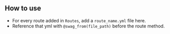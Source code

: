 ## How to use

- For every route added in `Routes`, add a `route_name.yml` file here.
- Reference that yml with `@swag_from(file_path)` before the route method.